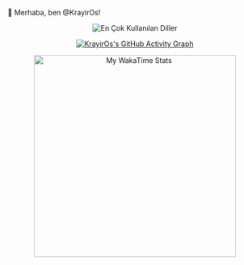👋 Merhaba, ben @KrayirOs!

<div align="center">

  ![En Çok Kullanılan Diller](https://github-readme-stats.vercel.app/api/top-langs/?username=KrayirOs&layout=normal&theme=radical)
  <br/>

  [![KrayirOs's GitHub Activity Graph](https://github-readme-activity-graph.vercel.app/graph?username=KrayirOs&theme=github-dark)](https://github.com/ashish-b/github-readme-activity-graph)
  <br/>

  <a href="https://github.com/anuraghazra/github-readme-stats">
    <img src="https://github-readme-stats.vercel.app/api/wakatime?username=KrayirOs&layout=compact&theme=tokyonight" width="400px" alt="My WakaTime Stats" />
  </a>

</div>
